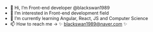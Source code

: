 - 👋 Hi, I’m Front-end developer @blackswan1989
- 👀 I’m interested in Front-end development field
- 🌱 I’m currently learning Angular, React, JS and Computer Science
- 📫 How to reach me -> ✨ blackswan1989@naver.com ✨

<!---
blackswan1989/blackswan1989 is a ✨ special ✨ repository because its `README.md` (this file) appears on your GitHub profile.
You can click the Preview link to take a look at your changes.
--->
